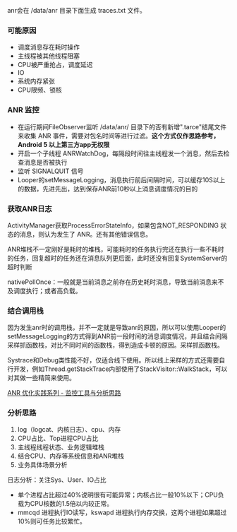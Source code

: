 anr会在 /data/anr 目录下面生成 traces.txt 文件。

### 可能原因
* 调度消息存在耗时操作
* 主线程被其他线程阻塞
* CPU被严重抢占，调度延迟
* IO
* 系统内存紧张
* CPU限频、锁核

### ANR 监控
* 在运行期间FileObserver监听 /data/anr/ 目录下的否有新增".tarce"结尾文件来收集 ANR 事件，需要对包名时间等进行过滤。**这个方式仅作思路参考，Android 5 以上第三方app无权限**
* 开启一个子线程 ANRWatchDog，每隔段时间往主线程发一个消息，然后去检查消息是否被执行
* 监听 SIGNALQUIT 信号
* Looper的setMessageLogging，消息执行前后间隔时间，可以缓存10S以上的数据，先进先出，达到保存ANR前10秒以上消息调度情况的目的

### 获取ANR日志
ActivityManager获取ProcessErrorStateInfo，如果包含NOT_RESPONDING 状态的消息，则认为发生了 ANR。还有其他错误信息。

ANR堆栈不一定刚好是耗时的堆栈，可能耗时的任务执行完还在执行一些不耗时的任务，回复超时的任务还在消息队列更后面，此时还没有回复SystemServer的超时判断

nativePollOnce：一般就是当前消息之前存在历史耗时消息，导致当前消息来不及调度执行；或者高负载。

### 结合调用栈
因为发生anr时的调用栈，并不一定就是导致anr的原因，所以可以使用Looper的setMessageLogging的方式得到ANR前一段时间的消息调度情况，并且结合间隔采样抓函数栈，对比不同时间的函数栈，得到造成卡顿的原因。采样抓函数栈。

Systrace和Debug类性能不好，仅适合线下使用。所以线上采样的方式还需要自行开发，例如Thread.getStackTrace内部使用了StackVisitor::WalkStack，可以对其做一些精简来使用。

[ANR 优化实践系列 - 监控工具与分析思路](https://juejin.cn/post/6942665216781975582)

### 分析思路
1. log（logcat、内核日志）、cpu、内存
2. CPU占比、Top进程CPU占比
3. 主线程线程状态、业务逻辑堆栈
4. 结合CPU、内存等系统信息和ANR堆栈
5. 业务具体场景分析

日志分析：关注Sys、User、IO占比
* 单个进程占比超过40%说明很有可能异常；内核占比一般10%以下；CPU负载为CPU核数的1.5倍以内较正常。
* mmcqd 进程执行IO读写，kswapd 进程执行内存交换，这两个进程如果超过10%则可任务比较繁忙。
